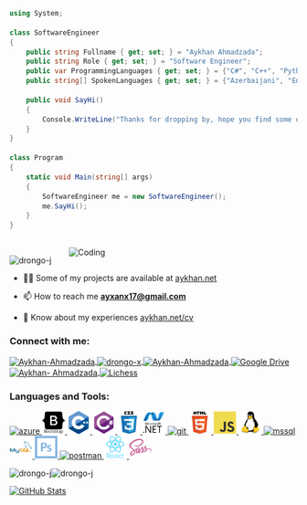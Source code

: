 ```csharp
using System;

class SoftwareEngineer
{
    public string Fullname { get; set; } = "Aykhan Ahmadzada";
    public string Role { get; set; } = "Software Engineer";
    public var ProgrammingLanguages { get; set; } = {"C#", "C++", "Python", "SQL", "JavaScript"};
    public string[] SpokenLanguages { get; set; } = {"Azerbaijani", "English"};

    public void SayHi()
    {
        Console.WriteLine("Thanks for dropping by, hope you find some of my work interesting.");
    }
}

class Program
{
    static void Main(string[] args)
    {
        SoftwareEngineer me = new SoftwareEngineer();
        me.SayHi();
    }
}
```
<br/>
<img align="right" alt="Coding" width="400" src="https://flow.org/img/featurette-faster.gif">

<p align="left">
<img src="https://komarev.com/ghpvc/?username=drongo-j&label=Profile%20views&color=3EB810&style=flat" alt="drongo-j" />
</p>


- 👨‍💻 Some of my projects are available at [aykhan.net](https://aykhan.net)

- 📫 How to reach me **ayxanx17@gmail.com**

- 📄 Know about my experiences [aykhan.net/cv](aykhan.net/cv)

<h3 align="left">Connect with me:</h3>
<p align="left">
<a href="https://aykhan.net" target="_blank">
  <img align="center" src="https://res.cloudinary.com/dbriqxpaa/image/upload/v1680096853/Logo/logo-xl-ico_qzbf7d.ico" margin="20" height="30" width="35" alt="Aykhan-Ahmadzada" />
</a>
<a href="https://www.leetcode.com/drongo-x" target="blank">
    <img align="center" src="https://raw.githubusercontent.com/rahuldkjain/github-profile-readme-generator/master/src/images/icons/Social/leet-code.svg" alt="drongo-x"                  height="30" width="40" />
</a>
<a href="https://youtube.com/@myprojects440" target="blank">
    <img align="center" src="https://raw.githubusercontent.com/rahuldkjain/github-profile-readme-generator/master/src/images/icons/Social/youtube.svg" alt="Aykhan-Ahmadzada"            height="30" width="40" />
</a>
<a href="https://drive.google.com/drive/u/0/folders/1eJn4SfTfanRXA1tvElBTYA430reovZyJ" target="_blank">
    <img align="center" src="https://media.aykhan.net/assets/icons/google-drive.svg" alt="Google Drive" height="30" width="40" />
</a>
<a href="https://linkedin.com/in/aykhan-ahmadzada-02998724b" target="blank">
    <img align="center" src="https://raw.githubusercontent.com/rahuldkjain/github-profile-readme-generator/master/src/images/icons/Social/linked-in-alt.svg" alt="Aykhan-                Ahmadzada" height="30" width="40" />
</a>
<a href="https://lichess.org/@/Ahmadzada-Aykhan" target="_blank">
    <img align="center" src="https://media.aykhan.net/assets/icons/lichess.png" alt="Lichess" height="40" width="40" />
</a>
</p>

<h3 align="left">Languages and Tools:</h3>
<p align="left"> <a href="https://azure.microsoft.com/en-in/" target="_blank" rel="noreferrer"> <img src="https://www.vectorlogo.zone/logos/microsoft_azure/microsoft_azure-icon.svg" alt="azure" width="40" height="40"/> </a> <a href="https://getbootstrap.com" target="_blank" rel="noreferrer"> <img src="https://raw.githubusercontent.com/devicons/devicon/master/icons/bootstrap/bootstrap-plain-wordmark.svg" alt="bootstrap" width="40" height="40"/> </a> <a href="https://www.w3schools.com/cpp/" target="_blank" rel="noreferrer"> <img src="https://raw.githubusercontent.com/devicons/devicon/master/icons/cplusplus/cplusplus-original.svg" alt="cplusplus" width="40" height="40"/> </a> <a href="https://www.w3schools.com/cs/" target="_blank" rel="noreferrer"> <img src="https://raw.githubusercontent.com/devicons/devicon/master/icons/csharp/csharp-original.svg" alt="csharp" width="40" height="40"/> </a> <a href="https://www.w3schools.com/css/" target="_blank" rel="noreferrer"> <img src="https://raw.githubusercontent.com/devicons/devicon/master/icons/css3/css3-original-wordmark.svg" alt="css3" width="40" height="40"/> </a> <a href="https://dotnet.microsoft.com/" target="_blank" rel="noreferrer"> <img src="https://raw.githubusercontent.com/devicons/devicon/master/icons/dot-net/dot-net-original-wordmark.svg" alt="dotnet" width="40" height="40"/> </a> <a href="https://git-scm.com/" target="_blank" rel="noreferrer"> <img src="https://www.vectorlogo.zone/logos/git-scm/git-scm-icon.svg" alt="git" width="40" height="40"/> </a> <a href="https://www.w3.org/html/" target="_blank" rel="noreferrer"> <img src="https://raw.githubusercontent.com/devicons/devicon/master/icons/html5/html5-original-wordmark.svg" alt="html5" width="40" height="40"/> </a> <a href="https://developer.mozilla.org/en-US/docs/Web/JavaScript" target="_blank" rel="noreferrer"> <img src="https://raw.githubusercontent.com/devicons/devicon/master/icons/javascript/javascript-original.svg" alt="javascript" width="40" height="40"/> </a> <a href="https://www.linux.org/" target="_blank" rel="noreferrer"> <img src="https://raw.githubusercontent.com/devicons/devicon/master/icons/linux/linux-original.svg" alt="linux" width="40" height="40"/> </a> <a href="https://www.microsoft.com/en-us/sql-server" target="_blank" rel="noreferrer"> <img src="https://www.svgrepo.com/show/303229/microsoft-sql-server-logo.svg" alt="mssql" width="40" height="40"/> </a> <a href="https://www.mysql.com/" target="_blank" rel="noreferrer"> <img src="https://raw.githubusercontent.com/devicons/devicon/master/icons/mysql/mysql-original-wordmark.svg" alt="mysql" width="40" height="40"/> </a> <a href="https://www.photoshop.com/en" target="_blank" rel="noreferrer"> <img src="https://raw.githubusercontent.com/devicons/devicon/master/icons/photoshop/photoshop-line.svg" alt="photoshop" width="40" height="40"/> </a> <a href="https://postman.com" target="_blank" rel="noreferrer"> <img src="https://www.vectorlogo.zone/logos/getpostman/getpostman-icon.svg" alt="postman" width="40" height="40"/> </a> <a href="https://reactjs.org/" target="_blank" rel="noreferrer"> <img src="https://raw.githubusercontent.com/devicons/devicon/master/icons/react/react-original-wordmark.svg" alt="react" width="40" height="40"/> </a> <a href="https://sass-lang.com" target="_blank" rel="noreferrer"> <img src="https://raw.githubusercontent.com/devicons/devicon/master/icons/sass/sass-original.svg" alt="sass" width="40" height="40"/> </a> </p>

<img align="left" src="https://github-readme-streak-stats.herokuapp.com/?user=drongo-j&theme=tokyonight" alt="drongo-j" />


<img src="https://github-readme-stats.vercel.app/api/top-langs?username=drongo-j&show_icons=true&locale=en&layout=compact&theme=tokyonight" alt="drongo-j" />

<br/>

[![GitHub Stats](https://github-readme-stats.vercel.app/api?username=drongo-j&show_icons=true&locale=en&theme=tokyonight&rank_icon=github)](https://github.com/drongo-j)
